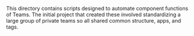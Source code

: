 This directory contains scripts designed to automate component functions of Teams. The initial project that created these involved standardizing a large group of private teams so all shared common structure, apps, and tags.
